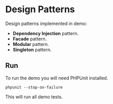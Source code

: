 # Design Patterns

Design patterns implemented in demo:

* **Dependency Injection** pattern.
* **Facade** pattern.
* **Modular** pattern.
* **Singleton** pattern.

## Run

To run the demo you will need PHPUnit installed.

```dash
phpunit --stop-on-failure
```

This will run all demo tests.